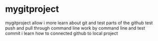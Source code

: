 # mygitproject
mygitproject allow i more learn about git and test parts of the github
test push and pull through command line
work by command line and test commit 
i learn how to connected github to local project


